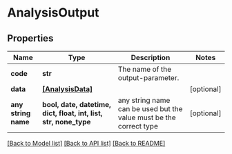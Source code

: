 # AnalysisOutput


## Properties
Name | Type | Description | Notes
------------ | ------------- | ------------- | -------------
**code** | **str** | The name of the output-parameter. | 
**data** | [**[AnalysisData]**](AnalysisData.md) |  | [optional] 
**any string name** | **bool, date, datetime, dict, float, int, list, str, none_type** | any string name can be used but the value must be the correct type | [optional]

[[Back to Model list]](../README.md#documentation-for-models) [[Back to API list]](../README.md#documentation-for-api-endpoints) [[Back to README]](../README.md)


